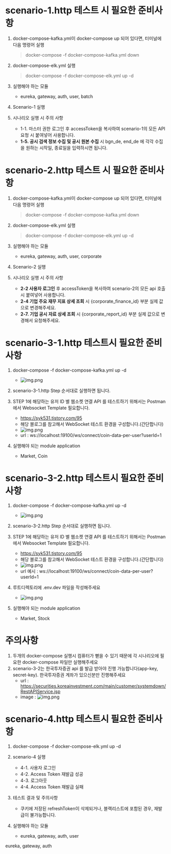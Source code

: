 
# scenario-1.http 테스트 시 필요한 준비사항

1. docker-compose-kafka.yml이 docker-compose up 되어 있다면, 터미널에 다음 명령어 실행

   > docker-compose -f docker-compose-kafka.yml down
2. docker-compose-elk.yml 실행
   > docker-compose -f docker-compose-elk.yml up -d
3. 실행해야 하는 모듈
   - eureka, gateway, auth, user, batch
4. Scenario-1 실행 
5. 시나리오 실행 시 주의 사항
   - 1-1. 마스터 권한 로그인 후 accessToken을 복사하여 scenario-1의 모든 API 요청 시 붙여넣어 사용합니다.
   - **1-5. 공시 검색 정보 수집 및 공시 원본 수집** 시 bgn_de, end_de 에 각각 수집을 원하는 시작일, 종료일을 입력하시면 됩니다.

# scenario-2.http 테스트 시 필요한 준비사항

1. docker-compose-kafka.yml이 docker-compose up 되어 있다면, 터미널에 다음 명령어 실행

   > docker-compose -f docker-compose-kafka.yml down
2. docker-compose-elk.yml 실행
   > docker-compose -f docker-compose-elk.yml up -d 
3. 실행해야 하는 모듈
   - eureka, gateway, auth, user, corporate 
4. Scenario-2 실행 
5. 시나리오 실행 시 주의 사항
   - **2-2 사용자 로그인** 후 accessToken을 복사하여 scenario-2의 모든 api 호출 시 붙여넣어 사용합니다.
   - **2-4 기업 주요 재무 지표 상세 조회** 시 {corporate_finance_id} 부분 실제 값으로 변경해주세요.
   - **2-7. 기업 공시 자료 상세 조회** 시 {corporate_report_id} 부분 실제 값으로 변경해서 요청해주세요.


# scenario-3-1.http 테스트시 필요한 준비사항 

1. docker-compose -f docker-compose-kafka.yml up -d 
   - ![img.png](images/img.png)

2. scenario-3-1.http Step 순서대로 실행하면 됩니다.

3. STEP 1에 해당하는 유저 ID 별 웹소켓 연결 API 를 테스트하기 위해서는 Postman 에서 Websocket Template 필요합니다. 
   - https://syk531.tistory.com/95
   - 해당 블로그를 참고해서 WebSocket 테스트 환경을 구성합니다.(간단합니다)
   - ![img.png](images/img-websocket.png)
   - url : ws://localhost:19100/ws/connect/coin-data-per-user?userId=1
   
4. 실행해야 되는 module application
   - Market, Coin


# scenario-3-2.http 테스트시 필요한 준비사항

1. docker-compose -f docker-compose-kafka.yml up -d
    - ![img.png](images/img.png)

2. scenario-3-2.http Step 순서대로 실행하면 됩니다.

3. STEP 1에 해당하는 유저 ID 별 웹소켓 연결 API 를 테스트하기 위해서는 Postman 에서 Websocket Template 필요합니다.
    - https://syk531.tistory.com/95
    - 해당 블로그를 참고해서 WebSocket 테스트 환경을 구성합니다.(간단합니다)
    - ![img.png](images/img-websocket.png)
    - url 예시 : ws://localhost:19100/ws/connect/coin-data-per-user?userId=1

4. 루트디렉토리에 .env.dev 파일을 작성해주세요
   - ![img.png](images/img-env.png)

5. 실행해야 되는 module application
   - Market, Stock

# 주의사항
1. 두개의 docker-compose 실행시 컴퓨터가 뻗을 수 있기 때문에 각 시나리오에 필요한 docker-compose 파일만 실행해주세요
2. scenario-3-2는 한국투자증권 api 를 발급 받아야 진행 가능합니다(app-key, secret-key). 한국투자증권 계좌가 있으신분만 진행해주세요
   - url : https://securities.koreainvestment.com/main/customer/systemdown/RestAPIService.jsp
   - image : ![img.png](images/img-한투.png)


# scenario-4.http 테스트시 필요한 준비사항
1. docker-compose -f docker-compose-elk.yml up -d

2. scenario-4 실행 
   - 4-1. 사용자 로그인
   - 4-2. Access Token 재발급 성공
   - 4-3. 로그아웃
   - 4-4. Access Token 재발급 실패

3. 테스트 결과 및 주의사항
   - 쿠키에 저장된 refreshToken이 삭제되거나, 블랙리스트에 포함된 경우, 재발급이 불가능합니다.
   
4. 실행해야 하는 모듈
   - eureka, gateway, auth, user

eureka, gateway, auth